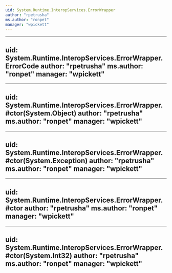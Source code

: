 ```yaml
---
uid: System.Runtime.InteropServices.ErrorWrapper
author: "rpetrusha"
ms.author: "ronpet"
manager: "wpickett"
---
```


---
uid: System.Runtime.InteropServices.ErrorWrapper.ErrorCode
author: "rpetrusha"
ms.author: "ronpet"
manager: "wpickett"
---

---
uid: System.Runtime.InteropServices.ErrorWrapper.#ctor(System.Object)
author: "rpetrusha"
ms.author: "ronpet"
manager: "wpickett"
---

---
uid: System.Runtime.InteropServices.ErrorWrapper.#ctor(System.Exception)
author: "rpetrusha"
ms.author: "ronpet"
manager: "wpickett"
---

---
uid: System.Runtime.InteropServices.ErrorWrapper.#ctor
author: "rpetrusha"
ms.author: "ronpet"
manager: "wpickett"
---

---
uid: System.Runtime.InteropServices.ErrorWrapper.#ctor(System.Int32)
author: "rpetrusha"
ms.author: "ronpet"
manager: "wpickett"
---
